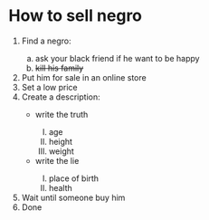 <!DOCTYPE html>
<html lang="en">
<head>
    <meta charset="UTF-8">
    <meta name="viewport" content="width=device-width, initial-scale=1.0">
</head>
<body>
    <h1>How to sell negro</h1>
   <ol> 
    <li>Find a negro:</li>
    <ol type="a">
        <li>ask your black friend if he want to be happy</li>
        <li><s>kill his family</s></li>
    </ol>
    <li>Put him for sale in an online store</li>
    <li>Set a low price</li>
    <li>Create a description:</li>
    <ul>
        <li>write the truth</li>
        <ol type="I">
            <li>age</li>
            <li>height</li>
            <li>weight</li>
        </ol>
        <li>write the lie</li>
        <ol type="I">
            <li>place of birth</li>
            <li>health</li>
        </ol>
    </ul>
    <li>Wait until someone buy him</li>
    <li>Done</li>
</body>
</html>
